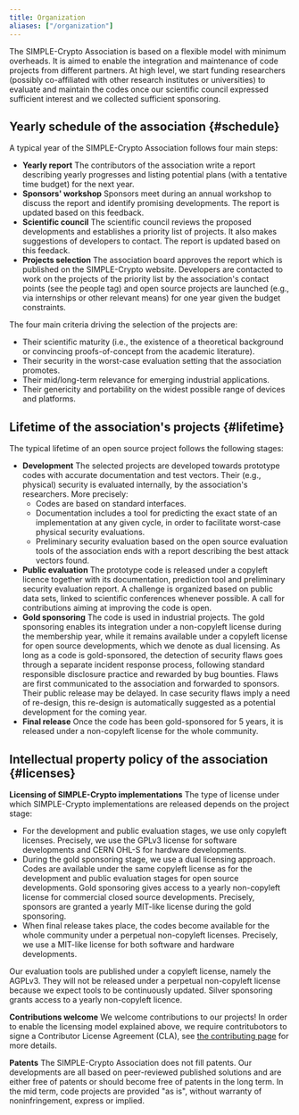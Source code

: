 ```yaml
---
title: Organization
aliases: ["/organization"]
---
```


The SIMPLE-Crypto Association is based on a flexible model with minimum 
overheads. It is aimed to enable the integration and maintenance of code projects from 
different partners. At high level, we
start funding researchers (possibly co-affiliated with 
other research institutes or universities) to evaluate and maintain the
codes once our scientific council expressed sufficient interest and we
collected sufficient sponsoring.

## Yearly schedule of the association {#schedule}

A typical year of the SIMPLE-Crypto Association follows four main steps:
* **Yearly report** The contributors of the association write a report
  describing yearly progresses and listing potential plans (with a tentative
  time budget) for the next year.   
* **Sponsors' workshop** Sponsors meet during an annual workshop to discuss 
the report and identify promising developments. The report is updated based on this feedback.
* **Scientific council** The scientific council reviews the proposed developments
and establishes a priority list of projects. It also makes suggestions of developers to contact. 
The report is updated based on this feedack.
* **Projects selection** The association board approves the report which is published on the SIMPLE-Crypto website. 
Developers are contacted to work on the projects of the priority list by the association's contact points
(see the people tag) and open source projects are launched (e.g., via internships or other relevant means) 
for one year given the budget constraints.

The four main criteria driving the selection of the projects are:
* Their scientific maturity (i.e., the existence of a theoretical 
background or convincing proofs-of-concept from the academic literature).
* Their security in the worst-case evaluation setting that the association promotes.
* Their mid/long-term relevance for emerging industrial applications.
* Their genericity and portability on the widest possible range of devices and platforms.

## Lifetime of the association's projects {#lifetime}

The typical lifetime of an open source project follows the following stages:
* **Development** The selected projects are 
developed towards prototype codes with accurate documentation and test vectors. Their
(e.g., physical) security is evaluated internally, by the association's
researchers. More precisely:
	* Codes are based on standard interfaces.
	* Documentation includes a tool for predicting the exact state of an implementation at any given cycle, 
in order to facilitate worst-case physical security evaluations.
	* Preliminary security evaluation based on the open source evaluation tools
of the association ends with a report describing the best attack vectors found.
* **Public evaluation** The prototype code is released 
under a copyleft licence together with its documentation, prediction tool and
preliminary security evaluation report. A challenge is organized 
based on public data sets, linked to scientific conferences whenever possible.
A call for contributions aiming at improving the code is open.
* **Gold sponsoring** The code is used in industrial projects.
The gold sponsoring enables its integration under
a non-copyleft license during the membership year, while it remains available under a copyleft license
for open source developments, which we denote as dual licensing.
As long as a code is gold-sponsored, the detection of security flaws 
goes through a separate incident response process, following standard responsible
disclosure practice and rewarded by bug bounties.
Flaws are first communicated to the association and forwarded
to sponsors. Their public release may be delayed. In case security flaws imply
a need of re-design, this re-design is automatically suggested as a potential development
for the coming year. 
* **Final release** Once the code has been gold-sponsored 
for 5 years, it is released under a non-copyleft license for the whole community.


## Intellectual property policy of the association {#licenses}

**Licensing of SIMPLE-Crypto implementations**
The type of license under which SIMPLE-Crypto implementations are released depends on
the project stage:
* For the development and public evaluation stages, we use only copyleft licenses. Precisely,
we use the GPLv3 license for software developments and CERN OHL-S for hardware developments.
* During the gold sponsoring stage, we use a dual licensing approach. Codes are available under the 
same copyleft license as for the development and public evaluation stages for open source developments. 
Gold sponsoring gives access to a yearly non-copyleft license for commercial closed source developments.
Precisely, sponsors are granted a yearly MIT-like license during the gold sponsoring. 
* When final release takes place, the codes become available for the whole community
under a perpetual non-copyleft licenses. Precisely, we use a MIT-like license for both software and
hardware developments. 

Our evaluation tools are published under a copyleft license, namely the AGPLv3.
They will not be released under a perpetual non-copyleft license because we expect
tools to be continuously updated.
Silver sponsoring grants access to a yearly non-copyleft licence.

**Contributions welcome**
We welcome contributions to our projects! In order to enable the licensing
model explained above, we require contritubotors to signe a Contributor License
Agreement (CLA), see [the contributing page](/contributing") for more details.

**Patents**
The SIMPLE-Crypto Association does not fill patents.
Our developments are all based on peer-reviewed published solutions and are either free of patents 
or should become free of patents in the long term. In the mid term, code projects are
provided "as is", without warranty of noninfringement, express or implied.

